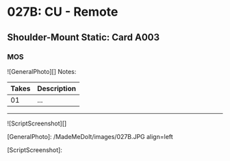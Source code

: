 # 027B: CU - Remote

## Shoulder-Mount Static: Card A003

### MOS

![GeneralPhoto][]
Notes: 

| Takes | Description |
|:---|:----|
| 01 | ... |

----

![ScriptScreenshot][]


[GeneralPhoto]:  /MadeMeDoIt/images/027B.JPG align=left

[ScriptScreenshot]: 